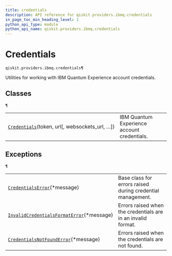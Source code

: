 ```yaml
---
title: credentials
description: API reference for qiskit.providers.ibmq.credentials
in_page_toc_min_heading_level: 1
python_api_type: module
python_api_name: qiskit.providers.ibmq.credentials
---
```


<span id="module-qiskit.providers.ibmq.credentials" />

<span id="qiskit-providers-ibmq-credentials" />

<span id="credentials-qiskit-providers-ibmq-credentials" />

# Credentials

<span id="module-qiskit.providers.ibmq.credentials" />

`qiskit.providers.ibmq.credentials¶`

Utilities for working with IBM Quantum Experience account credentials.

## Classes

<span id="module-qiskit.providers.ibmq.credentials" />

`¶`

|                                                                                                                                                                                                 |                                             |
| ----------------------------------------------------------------------------------------------------------------------------------------------------------------------------------------------- | ------------------------------------------- |
| [`Credentials`](qiskit.providers.ibmq.credentials.Credentials#qiskit.providers.ibmq.credentials.Credentials "qiskit.providers.ibmq.credentials.Credentials")(token, url\[, websockets\_url, …]) | IBM Quantum Experience account credentials. |

## Exceptions

<span id="module-qiskit.providers.ibmq.credentials" />

`¶`

|                                                                                                                                                                                                                                                 |                                                              |
| ----------------------------------------------------------------------------------------------------------------------------------------------------------------------------------------------------------------------------------------------- | ------------------------------------------------------------ |
| [`CredentialsError`](qiskit.providers.ibmq.credentials.CredentialsError#qiskit.providers.ibmq.credentials.CredentialsError "qiskit.providers.ibmq.credentials.CredentialsError")(\*message)                                                     | Base class for errors raised during credential management.   |
| [`InvalidCredentialsFormatError`](qiskit.providers.ibmq.credentials.InvalidCredentialsFormatError#qiskit.providers.ibmq.credentials.InvalidCredentialsFormatError "qiskit.providers.ibmq.credentials.InvalidCredentialsFormatError")(\*message) | Errors raised when the credentials are in an invalid format. |
| [`CredentialsNotFoundError`](qiskit.providers.ibmq.credentials.CredentialsNotFoundError#qiskit.providers.ibmq.credentials.CredentialsNotFoundError "qiskit.providers.ibmq.credentials.CredentialsNotFoundError")(\*message)                     | Errors raised when the credentials are not found.            |

